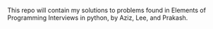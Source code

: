 This repo will contain my solutions to problems found in Elements of Programming Interviews in python, by Aziz, Lee, and Prakash.
